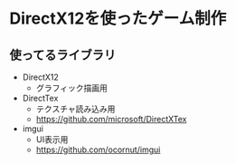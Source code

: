 # DirectX12を使ったゲーム制作
## 使ってるライブラリ
- DirectX12
  - グラフィック描画用
- DirectTex
  - テクスチャ読み込み用
  - https://github.com/microsoft/DirectXTex
- imgui
  - UI表示用
  - https://github.com/ocornut/imgui
